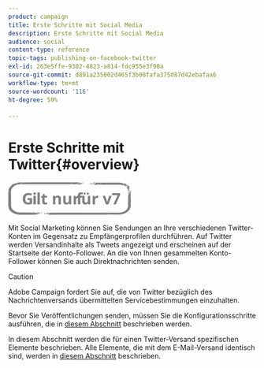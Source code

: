 ```yaml
---
product: campaign
title: Erste Schritte mit Social Media
description: Erste Schritte mit Social Media
audience: social
content-type: reference
topic-tags: publishing-on-facebook-twitter
exl-id: 263e5ffe-9302-4823-a814-fdc955e3f90a
source-git-commit: d891a235002d465f3b00fafa375d87d42ebafaa6
workflow-type: tm+mt
source-wordcount: '116'
ht-degree: 59%

---
```


# Erste Schritte mit Twitter{#overview}

![](../../assets/v7-only.svg)

Mit Social Marketing können Sie Sendungen an Ihre verschiedenen Twitter-Konten im Gegensatz zu Empfängerprofilen durchführen. Auf Twitter werden Versandinhalte als Tweets angezeigt und erscheinen auf der Startseite der Konto-Follower. An die von Ihnen gesammelten Konto-Follower können Sie auch Direktnachrichten senden.

>[!CAUTION]
>
>Adobe Campaign fordert Sie auf, die von Twitter bezüglich des Nachrichtenversands übermittelten Servicebestimmungen einzuhalten.
>
>Bevor Sie Veröffentlichungen senden, müssen Sie die Konfigurationsschritte ausführen, die in [diesem Abschnitt](../../social/using/starting-workflows.md) beschrieben werden.

In diesem Abschnitt werden die für einen Twitter-Versand spezifischen Elemente beschrieben. Alle Elemente, die mit dem E-Mail-Versand identisch sind, werden in [diesem Abschnitt](../../delivery/using/about-email-channel.md) beschrieben.
